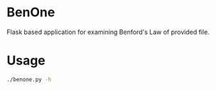 # BenOne

Flask based application for examining Benford's Law of provided file.

# Usage

```bash
./benone.py -h
```